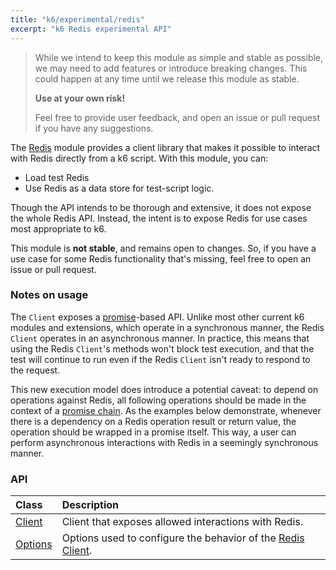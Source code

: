 ```yaml
---
title: "k6/experimental/redis"
excerpt: "k6 Redis experimental API"
---
```


<Blockquote mod="attention" title="The redis module is experimental, use at your own risk">

While we intend to keep this module as simple and stable as possible,
we may need to add features or introduce breaking changes.
This could happen at any time until we release this module as stable.

**Use at your own risk!**

Feel free to provide user feedback, and open an issue or pull request if you have any suggestions.

</Blockquote>


The [Redis](https://redis.io/) module provides a client library that makes it possible to interact with Redis directly from a k6 script.
With this module, you can:
- Load test Redis
- Use Redis as a data store for test-script logic.

Though the API intends to be thorough and extensive, it does not expose the whole Redis API.
Instead, the intent is to expose Redis for use cases most appropriate to k6. 

This module is **not stable**, and remains open to changes. So, if you have a use case for some Redis functionality that's missing, feel free to open an issue or pull request.


### Notes on usage

The `Client` exposes a [promise](https://javascript.info/promise-basics)-based API.
Unlike most other current k6 modules and extensions,
which operate in a synchronous manner,
the Redis `Client` operates in an asynchronous manner.
In practice, this means that using the Redis `Client`'s methods won't block test execution,
and that the test will continue to run even if the Redis `Client` isn't ready to respond to the request.

This new execution model does introduce a potential caveat: to depend on operations against Redis, all following operations should be made in the context of a [promise chain](https://javascript.info/promise-chaining).
As the examples below demonstrate, whenever there is a dependency on a Redis operation result or return value, the operation should be wrapped in a promise itself.
This way, a user can perform asynchronous interactions with Redis in a seemingly synchronous manner.

### API

| Class                                       | Description                                                                                    |
| :------------------------------------------ | :--------------------------------------------------------------------------------------------- |
| [Client](/javascript-api/k6-experimental-redis/client)   | Client that exposes allowed interactions with Redis.                                           |
| [Options](/javascript-api/k6-experimental-redis/options) | Options used to configure the behavior of the [Redis Client](/javascript-api/k6-experimental-redis/client). |
